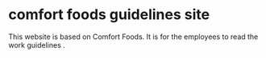 # comfort foods guidelines site
 This website is based on Comfort Foods. It is for the employees to read the work guidelines .
